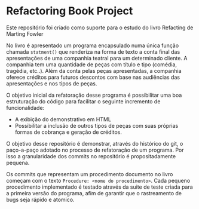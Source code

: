 # Refactoring Book Project

Este repositório foi criado como suporte para o estudo do livro Refacting de Marting Fowler

No livro é apresentado um programa encapsulado numa única função chamada `statment()` que renderiza na forma de texto a conta final das apresentações de uma companhia teatral para um determinado cliente. A companhia tem uma quantidade de peças com título e tipo (comédia, tragédia, etc..).
Além da conta pelas peças apresentadas, a companhia oferece créditos para futuros descontos com base nas audiências das apresentações e nos tipos de peças.

O objetivo inicial da refatoração desse programa é possibilitar uma boa estruturação do código para facilitar o seguinte incremento de funcionalidade:

- A exibição do demonstrativo em HTML
- Possibilitar a inclusão de outros tipos de peças com suas próprias formas de cobrança e geração de créditos.

O objetivo desse repositório é demonstrar, através do histórico do git, o paço-a-paço adotado no processo de refatoração de um programa. Por isso a granularidade dos commits no repositório é propositadamente pequena.

Os commits que representam um procedimento documento no livro começam com o texto `Procedure: <nome do procedimento>`. Cada pequeno procedimento implementado é testado através da suite de teste criada para a primeira versão do programa, afim de garantir que o rastreamento de bugs seja rápido e atomico.
